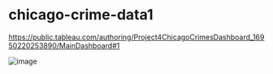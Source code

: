 # chicago-crime-data1
https://public.tableau.com/authoring/Project4ChicagoCrimesDashboard_16950220253890/MainDashboard#1

![image](https://github.com/elleniayele/chicago-crime-data1/assets/61632568/ebf2598f-3dab-4906-95c5-d945e0d58f84)

